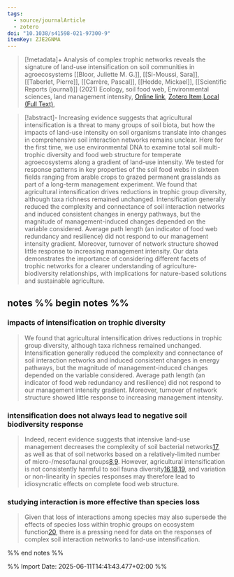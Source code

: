 ```yaml
---
tags:
  - source/journalArticle
  - zotero
doi: "10.1038/s41598-021-97300-9"
itemKey: ZJE2GNMA
---
```

>[!metadata]+
> Analysis of complex trophic networks reveals the signature of land-use intensification on soil communities in agroecosystems
> [[Bloor, Juliette M. G.]], [[Si-Moussi, Sara]], [[Taberlet, Pierre]], [[Carrère, Pascal]], [[Hedde, Mickael]], 
> [[Scientific Reports (journal)]] (2021)
> Ecology, soil food web, Environmental sciences, land management intensity, 
> [Online link](https://www.nature.com/articles/s41598-021-97300-9), [Zotero Item](zotero://select/library/items/ZJE2GNMA),[Local (Full Text)](file://C:/Users/aburg/Documents/references/zotero/storage/K6RKUE7P/Bloor2021_Analysiscomplex.pdf), 


>[!abstract]-
>Increasing evidence suggests that agricultural intensification is a threat to many groups of soil biota, but how the impacts of land-use intensity on soil organisms translate into changes in comprehensive soil interaction networks remains unclear. Here for the first time, we use environmental DNA to examine total soil multi-trophic diversity and food web structure for temperate agroecosystems along a gradient of land-use intensity. We tested for response patterns in key properties of the soil food webs in sixteen fields ranging from arable crops to grazed permanent grasslands as part of a long-term management experiment. We found that agricultural intensification drives reductions in trophic group diversity, although taxa richness remained unchanged. Intensification generally reduced the complexity and connectance of soil interaction networks and induced consistent changes in energy pathways, but the magnitude of management-induced changes depended on the variable considered. Average path length (an indicator of food web redundancy and resilience) did not respond to our management intensity gradient. Moreover, turnover of network structure showed little response to increasing management intensity. Our data demonstrates the importance of considering different facets of trophic networks for a clearer understanding of agriculture-biodiversity relationships, with implications for nature-based solutions and sustainable agriculture.

## notes %% begin notes %%
### impacts of intensification on trophic diversity
> We found that agricultural intensification drives reductions in trophic group diversity, although taxa richness remained unchanged. Intensification generally reduced the complexity and connectance of soil interaction networks and induced consistent changes in energy pathways, but the magnitude of management-induced changes depended on the variable considered. Average path length (an indicator of food web redundancy and resilience) did not respond to our management intensity gradient. Moreover, turnover of network structure showed little response to increasing management intensity.
### intensification does not always lead to negative soil biodiversity response
> Indeed, recent evidence suggests that intensive land-use management decreases the complexity of soil bacterial networks[17](https://www.nature.com/articles/s41598-021-97300-9#ref-CR17 "Karimi, B. et al. Biogeography of soil bacterial networks along a gradient of cropping intensity. Sci. Rep. 9, 3812 (2019)."), as well as that of soil networks based on a relatively-limited number of micro-/mesofaunal groups[8](https://www.nature.com/articles/s41598-021-97300-9#ref-CR8 "Creamer, R. E. et al. Ecological network analysis reveals the inter-connection between soil biodiversity and ecosystem function as affected by land use across Europe. Appl. Soil. Ecol. 97, 112–124 (2016)."),[9](https://www.nature.com/articles/s41598-021-97300-9#ref-CR9 "Tsiafouli, M. A. et al. Intensive agriculture reduces soil biodiversity across Europe. Glob. Change Biol. 21, 973–985 (2015)."). However, agricultural intensification is not consistently harmful to soil fauna diversity[16](https://www.nature.com/articles/s41598-021-97300-9#ref-CR16 "de Graaff, M. A., Hornslein, N., Throop, H., Kardol, P. & van Diepen, L. T. A. Effects of agricultural intensification on soil biodiversity and implications for ecosystem functioning: A meta-analysis. Adv. Agron. 155, 1–44 (2019)."),[18](https://www.nature.com/articles/s41598-021-97300-9#ref-CR18 "Wardle, D. A., Nicholson, K. S., Bonner, K. I. & Yeates, G. W. Effects of agricultural intensification on soil-associated arthropod population dynamics, community structure, diversity and temporal variability over a seven-year period. Soil Biol. Biochem. 31, 1691–1706 (1999)."),[19](https://www.nature.com/articles/s41598-021-97300-9#ref-CR19 "Gossner, M. M. et al. Land-use intensification causes multitrophic homogenization of grassland communities. Nature 540, 266–269 (2016)."), and variation or non-linearity in species responses may therefore lead to idiosyncratic effects on complete food web structure. 
### studying interaction is more effective than species loss 
> Given that loss of interactions among species may also supersede the effects of species loss within trophic groups on ecosystem function[20](https://www.nature.com/articles/s41598-021-97300-9#ref-CR20 "Valiente-Banuet, A. et al. Beyond species loss: The extinction of ecological interactions in a changing world. Funct. Ecol. 29, 299–307 (2015)."), there is a pressing need for data on the responses of complex soil interaction networks to land-use intensification.

%% end notes %%

%% Import Date: 2025-06-11T14:41:43.477+02:00 %%
